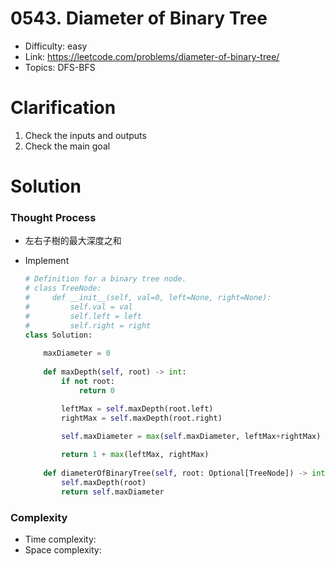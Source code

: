 # 0543. Diameter of Binary Tree

* Difficulty: easy
* Link: https://leetcode.com/problems/diameter-of-binary-tree/
* Topics: DFS-BFS

# Clarification

1. Check the inputs and outputs
2. Check the main goal

# Solution

### Thought Process

- 左右子樹的最大深度之和
- Implement
    
    ```python
    # Definition for a binary tree node.
    # class TreeNode:
    #     def __init__(self, val=0, left=None, right=None):
    #         self.val = val
    #         self.left = left
    #         self.right = right
    class Solution:
        
        maxDiameter = 0
        
        def maxDepth(self, root) -> int:
            if not root:
                return 0
    
            leftMax = self.maxDepth(root.left)
            rightMax = self.maxDepth(root.right)
            
            self.maxDiameter = max(self.maxDiameter, leftMax+rightMax)
    
            return 1 + max(leftMax, rightMax)
        
        def diameterOfBinaryTree(self, root: Optional[TreeNode]) -> int:
            self.maxDepth(root)
            return self.maxDiameter
    ```
    

### Complexity

- Time complexity:
- Space complexity: